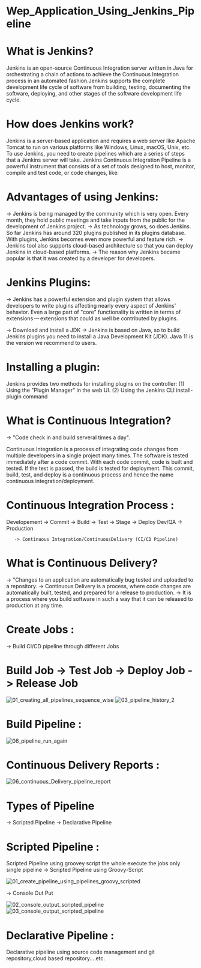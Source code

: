 # Wep_Application_Using_Jenkins_Pipeline

# What is Jenkins?
Jenkins is an open-source Continuous Integration server written in Java for orchestrating a chain of actions to achieve the 
Continuous Integration process in an automated fashion.Jenkins supports the complete development life cycle of software from 
building, testing, documenting the software, deploying, and other stages of the software development life cycle.

# How does Jenkins work?
Jenkins is a server-based application and requires a web server like Apache Tomcat to run on various platforms like Windows, Linux, 
macOS, Unix, etc. To use Jenkins, you need to create pipelines which are a series of steps that a Jenkins server will take. Jenkins 
Continuous Integration Pipeline is a powerful instrument that consists of a set of tools designed to host, monitor, compile and test code, 
or code changes, like:
# Advantages of using Jenkins:
-> Jenkins is being managed by the community which is very open. Every month, they hold public meetings and take inputs from the public 
for the development of Jenkins project.
-> As technology grows, so does Jenkins. So far Jenkins has around 320 plugins published in its plugins database. With plugins, Jenkins 
becomes even more powerful and feature rich.
-> Jenkins tool also supports cloud-based architecture so that you can deploy Jenkins in cloud-based platforms.
-> The reason why Jenkins became popular is that it was created by a developer for developers.

# Jenkins Plugins:
-> Jenkins has a powerful extension and plugin system that allows developers to write plugins affecting nearly every aspect of Jenkins' behavior. 
Even a large part of "core" functionality is written in terms of extensions — extensions that could as well be contributed by plugins.

-> Download and install a JDK
-> Jenkins is based on Java, so to build Jenkins plugins you need to install a Java Development Kit (JDK). Java 11 is the version we recommend to users.
# Installing a plugin:
 Jenkins provides two methods for installing plugins on the controller:
 (1) Using the "Plugin Manager" in the web UI.
 (2) Using the Jenkins CLI install-plugin command

# What is Continuous Integration?
-> "Code check in and build serveral times a day".

Continuous Integration is a process of integrating code changes from multiple developers in a single project many times. 
The software is tested immediately after a code commit. With each code commit, code is built and tested. If the test is passed, 
the build is tested for deployment.
This commit, build, test, and deploy is a continuous process and hence the name continuous integration/deployment.

# Continuous Integration Process :
   Developement -> Commit -> Build -> Test -> Stage -> Deploy Dev/QA -> Production

       -> Continuous Integration/ContinuousDelivery (CI/CD Pipeline)
 

# What is Continuous Delivery?
-> "Changes to an application are automatically bug tested and uploaded to a repository.
-> Continuous Delivery is a process, where code changes are automatically built, tested, and prepared for a release to production.
-> It is a process where you build software in such a way that it can be released to production at any time. 

# Create Jobs :
 -> Build CI/CD pipeline through different Jobs
  # Build Job -> Test Job -> Deploy Job -> Release Job
  ![01_creating_all_pipelines_sequence_wise](https://user-images.githubusercontent.com/44410930/142730659-a1dbf9a0-143b-4d85-b814-ba2527b08748.PNG)
  ![03_pipeline_history_2](https://user-images.githubusercontent.com/44410930/142730912-f8765782-28a1-4c90-956f-f04d25cbb9d3.PNG)
  
 # Build Pipeline : 
![06_pipeline_run_again](https://user-images.githubusercontent.com/44410930/142730961-a1cdc7c6-376f-4df8-88bc-89aee1b007f5.PNG)

# Continuous Delivery Reports :

![06_continuous_Delivery_pipeline_report](https://user-images.githubusercontent.com/44410930/142731067-7f0af038-b4a7-4b4d-a0bb-9ba06b66f7fe.jpeg)
 
  
# Types of Pipeline
 -> Scripted Pipeline
 -> Declarative Pipeline
 
 # Scripted Pipeline : 
 Scripted Pipeline using groovey script the whole execute the jobs only single pipeline
 -> Scripted Pipeline using Groovy-Script
 
![01_create_pipeline_using_pipelines_groovy_scripted](https://user-images.githubusercontent.com/44410930/142734096-28213a98-7d64-4d15-926b-6fdd2e326b7a.PNG)

 -> Console Out Put
 
![02_console_output_scripted_pipeline](https://user-images.githubusercontent.com/44410930/142734566-bf9d9d18-d670-43d0-a27a-97fc934bb6e5.PNG)
 ![03_console_output_scripted_pipeline](https://user-images.githubusercontent.com/44410930/142734655-aa73c228-6709-4db0-b723-836e3bd94077.PNG)
 
 # Declarative Pipeline : 
 Declarative pipeline using source code management and git repository,cloud based repository....etc.
